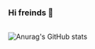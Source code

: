 ### Hi freinds 👋

<div align="center">
  <img>
</div>

![Anurag's GitHub stats](https://github-readme-stats.vercel.app/api?username=eunznidang&show_icons=true&theme=radical)
